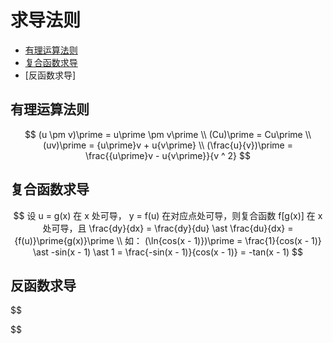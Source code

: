 # 求导法则

* [有理运算法则](#有理运算法则)
* [复合函数求导](#复合函数求导)
* [反函数求导]

## 有理运算法则

$$
(u \pm v)\prime = u\prime \pm v\prime
\\
(Cu)\prime = Cu\prime
\\
(uv)\prime = {u\prime}v + u{v\prime}
\\
(\frac{u}{v})\prime = \frac{{u\prime}v - u{v\prime}}{v ^ 2}
$$

## 复合函数求导

$$
设 u = g(x) 在 x 处可导， y = f(u) 在对应点处可导，则复合函数 f[g(x)] 在 x 处可导，且 \frac{dy}{dx} = \frac{dy}{du} \ast \frac{du}{dx} = {f(u)}\prime{g(x)}\prime
\\
如： (\ln{cos(x - 1)})\prime = \frac{1}{cos(x - 1)} \ast -sin(x - 1) \ast 1 = \frac{-sin(x - 1)}{cos(x - 1)} = -tan(x - 1)
$$

## 反函数求导

$$

$$



